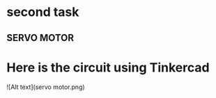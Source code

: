 # second task 
## SERVO MOTOR 
# Here is the circuit using Tinkercad 


![Alt text](servo motor.png)
